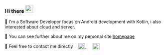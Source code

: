 ### Hi there <a href="https://www.gautamkrishnar.com/"><img src="https://media.giphy.com/media/hvRJCLFzcasrR4ia7z/giphy.gif" width="25px"></a>

🚀 I'm a Software Developer focus on Android development with Kotlin, i also interested about cloud and server.

👀 You can see further about me on my personal site [homepage](https://rizkyarifin.vercel.app/)

💌 Feel free to contact me directly 
  &nbsp;&nbsp;
  <a href="https://www.linkedin.com/in/muhammad-rizky-arifin-409326161/" target="_blank" style='margin-right:10px'>
    <img align="center" src="https://cdn.jsdelivr.net/npm/simple-icons@3.0.1/icons/linkedin.svg" alt="linkedin" height="22px" width="22px" />
  </a>
  &nbsp;&nbsp;
  <a href="mailto:rizky.arifin00@gmail.com" target="_blank">
    <img align="center" src="https://cdn.jsdelivr.net/npm/simple-icons@3.0.1/icons/protonmail.svg" alt="email" height="22px" width="22px" />
  </a>

